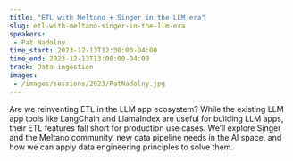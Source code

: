 ```yaml
---
title: "ETL with Meltano + Singer in the LLM era"
slug: etl-with-meltano-singer-in-the-llm-era
speakers:
 - Pat Nadolny
time_start: 2023-12-13T12:30:00-04:00
time_end: 2023-12-13T13:00:00-04:00
track: Data ingestion
images:
 - /images/sessions/2023/PatNadolny.jpg
---
```


Are we reinventing ETL in the LLM app ecosystem? While the existing LLM app tools like LangChain and LlamaIndex are useful for building LLM apps, their ETL features fall short for production use cases. We’ll explore Singer and the Meltano community, new data pipeline needs in the AI space, and how we can apply data engineering principles to solve them.